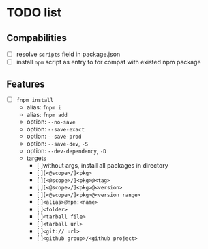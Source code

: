 # TODO list

## Compabilities

- [ ] resolve `scripts` field in package.json
- [ ] install `npm` script as entry to for compat with existed npm package

## Features

- [ ] `fnpm install`
    - alias: `fnpm i`
    - alias: `fnpm add`
    - option: `--no-save`
    - option: `--save-exact`
    - option: `--save-prod`
    - option: `--save-dev`, `-S`
    - option: `--dev-dependency`, `-D`
    - targets
        - [ ]without args, install all packages in directory
        - [ ]`[<@scope>/]<pkg>`
        - [ ]`[<@scope>/]<pkg>@<tag>`
        - [ ]`[<@scope>/]<pkg>@<version>`
        - [ ]`[<@scope>/]<pkg>@<version range>`
        - [ ]`<alias>@npm:<name>`
        - [ ]`<folder>`
        - [ ]`<tarball file>`
        - [ ]`<tarball url>`
        - [ ]`<git:// url>`
        - [ ]`<github group>/<github project>`

